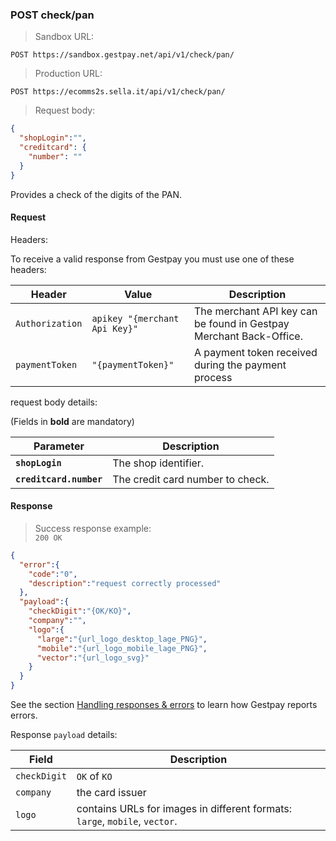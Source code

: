 ### POST check/pan


> Sandbox URL:

```
POST https://sandbox.gestpay.net/api/v1/check/pan/
```


> Production URL: 

```
POST https://ecomms2s.sella.it/api/v1/check/pan/
```

> Request body: 

```json
{
  "shopLogin":"",
  "creditcard": {
    "number": ""
  }
}
```

Provides a check of the digits of the PAN.

#### Request 

Headers: 

To receive a valid response from Gestpay you must use one of these headers: 

| Header          | Value                         | Description                                                        |
| --------------- | ----------------------------- | ------------------------------------------------------------------ |
| `Authorization` | `apikey "{merchant Api Key}"` | The merchant API key can be found in Gestpay Merchant Back-Office. |
| `paymentToken` | `"{paymentToken}"` | A payment token received during the payment process |


request body details: 

(Fields in **bold** are mandatory)

| Parameter | Description | 
| --------- | ----------- | 
| **`shopLogin`** | The shop identifier. | 
| **`creditcard.number`** | The credit card number to check.

#### Response 

> Success response example:<br>
> `200 OK`

```json
{
  "error":{  
    "code":"0",
    "description":"request correctly processed"
  },
  "payload":{
    "checkDigit":"{OK/KO}",
    "company":"",
    "logo":{
      "large":"{url_logo_desktop_lage_PNG}",
      "mobile":"{url_logo_mobile_lage_PNG}",
      "vector":"{url_logo_svg}"
    }
  }
}
```

See the section [Handling responses & errors](#handling-responses-amp-errors) to learn how Gestpay reports errors.

Response `payload` details:


| Field          | Description 
| -------------- | -----------
| `checkDigit`   | `OK` of `KO`
| `company` | the card issuer
| `logo` | contains URLs for images in different formats: `large`, `mobile`, `vector`. 